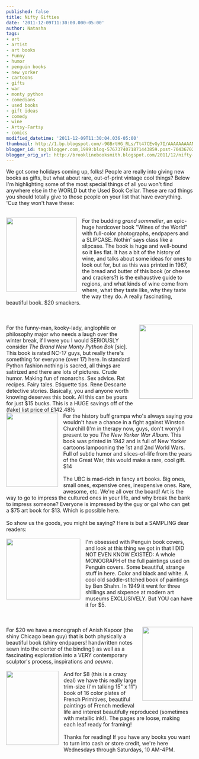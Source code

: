 ```yaml
---
published: false
title: Nifty Gifties
date: '2011-12-09T11:30:00.000-05:00'
author: Natasha
tags:
- art
- artist
- art books
- Funny
- humor
- penguin books
- new yorker
- cartoons
- gifts
- war
- monty python
- comedians
- used books
- gift ideas
- comedy
- wine
- Artsy-Fartsy
- comics
modified_datetime: '2011-12-09T11:30:04.036-05:00'
thumbnail: http://1.bp.blogspot.com/-9GBrtHG_RLs/Tt47CEvGy7I/AAAAAAAAANA/0M2780HfQhk/s72-c/wines.jpg
blogger_id: tag:blogger.com,1999:blog-5767374071871443859.post-7043670280224754017
blogger_orig_url: http://brooklinebooksmith.blogspot.com/2011/12/nifty-gifties.html
---
```


We got some holidays coming up, folks! People are really into giving new books as gifts, but what about rare, out-of-print vintage cool things? Below I'm highlighting some of the most special things of all you won't find anywhere else in the WORLD but the Used Book Cellar. These are rad things you should totally give to those people on your list that have everything. 'Cuz they won't have these:<br /><br /><div class="separator" style="clear: both; text-align: center;"><a href="http://1.bp.blogspot.com/-9GBrtHG_RLs/Tt47CEvGy7I/AAAAAAAAANA/0M2780HfQhk/s1600/wines.jpg" imageanchor="1" style="clear: left; float: left; margin-bottom: 1em; margin-right: 1em;"><img border="0" height="200" src="http://1.bp.blogspot.com/-9GBrtHG_RLs/Tt47CEvGy7I/AAAAAAAAANA/0M2780HfQhk/s200/wines.jpg" width="191" /></a></div>For the budding <i>grand sommelier</i>, an epic-huge hardcover book "Wines of the World" with full-color photographs, endpapers and a SLIPCASE. Nothin' says class like a slipcase. The book is huge and well-bound so it lies flat. It has a bit of the history of wine, and talks about some ideas for ones to look out for, but as this was printed in 1967, the bread and butter of this book (or cheese and crackers?) is the exhaustive guide to regions, and what kinds of wine come from where, what they taste like, why they taste the way they do. A really fascinating, beautiful book. $20 smackers.<br /><br /><br /><br /><div class="separator" style="clear: both; text-align: center;"><a href="http://1.bp.blogspot.com/-1hOWv9KlJE4/Tt47Hs_nmXI/AAAAAAAAANI/QqwB1b1IRF8/s1600/python.jpg" imageanchor="1" style="clear: right; float: right; margin-bottom: 1em; margin-left: 1em;"><img border="0" height="200" src="http://1.bp.blogspot.com/-1hOWv9KlJE4/Tt47Hs_nmXI/AAAAAAAAANI/QqwB1b1IRF8/s200/python.jpg" width="145" /></a></div>For the funny-man, kooky-lady, anglophile or philosophy major who needs a laugh over the winter break, if I were you I would SERIOUSLY consider&nbsp;<i>The Brand New Monty Python Bok </i>[sic]. This book is rated NC-17 guys, but really there's something for everyone (over 17) here. In standard Python fashion nothing is sacred, all things are satirized and there are lots of pictures. Crude humor. Making fun of monarchs. Sex advice. Rat recipes. Fairy tales. Etiquette tips. Rene Descarte detective stories. Basically, you and anyone worth knowing deserves this book. All this can be yours for just $15 bucks. This is a HUGE savings off of the (fake) list price of £142.48½<br /><div class="separator" style="clear: both; text-align: center;"><a href="http://1.bp.blogspot.com/-hv2dANrj4Z0/Tt47L3flvtI/AAAAAAAAANQ/Ov8n9ggt6qs/s1600/newyorker.jpg" imageanchor="1" style="clear: left; float: left; margin-bottom: 1em; margin-right: 1em;"><img border="0" height="200" src="http://1.bp.blogspot.com/-hv2dANrj4Z0/Tt47L3flvtI/AAAAAAAAANQ/Ov8n9ggt6qs/s200/newyorker.jpg" width="140" /></a></div>For the history buff grampa who's always saying you wouldn't have a chance in a fight against Winston Churchill (I'm in therapy now, guys, don't worry) I present to you <i>The New Yorker War Album. </i>This book was printed in 1942 and is full of New Yorker cartoons lampooning the 1st and 2nd World Wars. Full of subtle humor and slices-of-life from the years of the Great War, this would make a rare, cool gift. $14<br /><br />The UBC is mad-rich in fancy art books. Big ones, small ones, expensive ones, inexpensive ones. Rare, awesome, etc. We're all over the board! Art is the way to go to impress the cultured ones in your life, and why break the bank to impress someone? Everyone is impressed by the guy or gal who can get a $75 art book for $13. Which is possible here.<br /><br />So show us the goods, you might be saying? Here is but a SAMPLING dear readers:<br /><br /><div class="separator" style="clear: both; text-align: center;"></div><div class="separator" style="clear: both; text-align: center;"><a href="http://2.bp.blogspot.com/-k0mYB-GvFcM/Tt4-d6P1jbI/AAAAAAAAANg/pOijWrBRFX4/s1600/shahn.jpg" imageanchor="1" style="clear: left; float: left; margin-bottom: 1em; margin-right: 1em;"><img border="0" height="164" src="http://2.bp.blogspot.com/-k0mYB-GvFcM/Tt4-d6P1jbI/AAAAAAAAANg/pOijWrBRFX4/s200/shahn.jpg" width="200" /></a></div>I'm obsessed with Penguin book covers, and look at this thing we got in that I DID NOT EVEN KNOW EXISTED: A whole MONOGRAPH of the full paintings used on Penguin covers. Some beautiful, strange stuff in here. Color and black and white. A cool old saddle-stitched&nbsp;book of paintings by Ben Shahn. In 1949 it went for three shillings and sixpence at modern art museums EXCLUSIVELY. But YOU can have it for $5.<br /><br /><br /><br /><div class="separator" style="clear: both; text-align: center;"><a href="http://1.bp.blogspot.com/-x6xaJZIGo-c/Tt5AjA--_9I/AAAAAAAAAOI/S9y8UkFaaBQ/s1600/anish.jpg" imageanchor="1" style="clear: right; float: right; margin-bottom: 1em; margin-left: 1em;"><img border="0" height="200" src="http://1.bp.blogspot.com/-x6xaJZIGo-c/Tt5AjA--_9I/AAAAAAAAAOI/S9y8UkFaaBQ/s200/anish.jpg" width="136" /></a></div>For $20 we have a monograph of Anish Kapoor (the shiny Chicago bean guy) that is both physically a beautiful book (shiny endpapers! handwritten notes sewn into the center of the binding!) as well as a fascinating exploration into a VERY contemporary sculptor's process, inspirations and&nbsp;<i>oeuvre</i>.<br /><br /><a href="http://1.bp.blogspot.com/-XSt39Y20iB4/Tt4_EoMdZ0I/AAAAAAAAAOA/MuVa8IYqUhU/s1600/french.jpg" imageanchor="1" style="clear: left; float: left; margin-bottom: 1em; margin-right: 1em;"><img border="0" height="200" src="http://1.bp.blogspot.com/-XSt39Y20iB4/Tt4_EoMdZ0I/AAAAAAAAAOA/MuVa8IYqUhU/s200/french.jpg" width="141" /></a>And for $8 (this is a crazy deal) we have this really large trim-size (I'm talking 15" x 11") book of 16 color plates of French Primitives, beautiful paintings of French medieval life and interest beautifully reproduced (sometimes with metallic ink!). The pages are loose, making each leaf ready for framing!<br /><br />Thanks for reading! If you have any books you want to turn into cash or store credit, we're here Wednesdays through Saturdays, 10 AM-4PM.<br /><br />